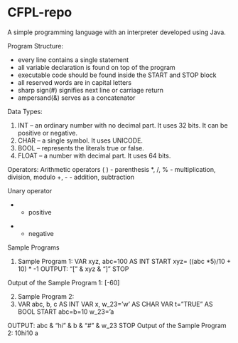 # CFPL-repo
A simple programming language with an interpreter developed using Java.

Program Structure:
- every line contains a single statement
- all variable declaration is found on top of the program
- executable code should be found inside the START and STOP block
- all reserved words are in capital letters
- sharp sign(#) signifies next line or carriage return
- ampersand(&) serves as a concatenator

Data Types:
1. INT – an ordinary number with no decimal part. It uses 32 bits. It can be positive or negative.
2. CHAR – a single symbol. It uses UNICODE.
3. BOOL – represents the literals true or false.
4. FLOAT – a number with decimal part. It uses 64 bits.

Operators:
Arithmetic operators
( ) - parenthesis
*, /, % - multiplication, division, modulo
+, - - addition, subtraction

Unary operator
+ - positive
- - negative

Sample Programs
1. Sample Program 1:
VAR xyz, abc=100 AS INT
START
xyz= ((abc *5)/10 + 10) * -1
OUTPUT: “[” & xyz & “]”
STOP

Output of the Sample Program 1:
[-60]

2. Sample Program 2:
3. VAR abc, b, c AS INT
VAR x, w_23=’w’ AS CHAR
VAR t=”TRUE” AS BOOL
START
abc=b=10
w_23=’a

OUTPUT: abc & “hi” & b & “#” & w_23
STOP
Output of the Sample Program 2:
10hi10
a

